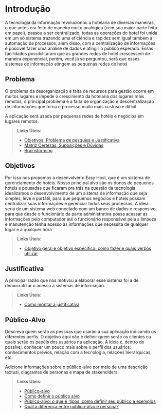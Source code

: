 # Introdução

A tecnologia da informação revolucionou a hotelaria de diversas maneiras, o que antes era feito de maneira muito analógica (com sua maior parte feita em papel), passou a ser centralizado, todas as operações do hotel foi unida em um só sistema trazendo uma eficiência e rapidez sem igual também a automação de processos, além disso, com a centralização de informações é possível fazer uma análise de dados e atingir o público esperado.
Essas facilidades possibilitaram que as grandes redes de hotel crescessem de maneira exponencial, porém, você já se perguntou, será que esses sistemas de informação atingem as pequenas redes de hotel

## Problema
O problema da desorganização e falta de recursos para gestão ocorre em muitos lugares e impede o crescimento da hotelaria dos lugares mais remotos, o principal problema é a falta de organização e descentralização de informações que torna o processo muito mais custoso e difícil.

A aplicação será usada por pequenas redes de hotéis e negócios em lugares remotos.
> **Links Úteis**:
> - [Objetivos, Problema de pesquisa e Justificativa](https://medium.com/@versioparole/objetivos-problema-de-pesquisa-e-justificativa-c98c8233b9c3)
> - [Matriz Certezas, Suposições e Dúvidas](https://medium.com/educa%C3%A7%C3%A3o-fora-da-caixa/matriz-certezas-suposi%C3%A7%C3%B5es-e-d%C3%BAvidas-fa2263633655)
> - [Brainstorming](https://www.euax.com.br/2018/09/brainstorming/)

## Objetivos

Por isso nos propomos a desenvolver o Easy Host, que é um sistema de gerenciamento de hoteis.
Nosso principal alvo são os donos de pequenos hoteis e pousadas que ficaram pra trás na questão da tecnologia, idealizamos o desenvolvimento de um sistema de informação que seja simples, leve e portátil, para que pequenos negócios e hoteis possam centralizar suas informações e gerenciar todos seus processos.
A ideia seria de um sistema web conectado com um banco de dados e responsivo, para que desde o funcionário da parte administrativa possa acessar as informações pelo computador até o funcionário responsável pela a limpeza e manutenção tenha acesso às informações que necessita de qualquer lugar e a qualquer hora

 
> **Links Úteis**:
> - [Objetivo geral e objetivo específico: como fazer e quais verbos utilizar](https://blog.mettzer.com/diferenca-entre-objetivo-geral-e-objetivo-especifico/)

## Justificativa

A principal razão que nos motivou a elaborar esse sistema foi a de democratizar o acesso a sistemas de informação.

> **Links Úteis**:
> - [Como montar a justificativa](https://guiadamonografia.com.br/como-montar-justificativa-do-tcc/)

## Público-Alvo

Descreva quem serão as pessoas que usarão a sua aplicação indicando os diferentes perfis. O objetivo aqui não é definir quem serão os clientes ou quais serão os papéis dos usuários na aplicação. A ideia é, dentro do possível, conhecer um pouco mais sobre o perfil dos usuários: conhecimentos prévios, relação com a tecnologia, relações
hierárquicas, etc.

Adicione informações sobre o público-alvo por meio de uma descrição textual, diagramas de personas e mapa de stakeholders.

> **Links Úteis**:
> - [Público-alvo](https://blog.hotmart.com/pt-br/publico-alvo/)
> - [Como definir o público alvo](https://exame.com/pme/5-dicas-essenciais-para-definir-o-publico-alvo-do-seu-negocio/)
> - [Público-alvo: o que é, tipos, como definir seu público e exemplos](https://klickpages.com.br/blog/publico-alvo-o-que-e/)
> - [Qual a diferença entre público-alvo e persona?](https://rockcontent.com/blog/diferenca-publico-alvo-e-persona/)
